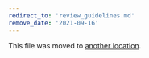 ```yaml
---
redirect_to: 'review_guidelines.md'
remove_date: '2021-09-16'
---
```


This file was moved to [another location](review_guidelines.md).

<!-- This redirect file can be deleted after <2021-09-16>. -->
<!-- Before deletion, see: https://docs.gitlab.com/ee/development/documentation/#move-or-rename-a-page -->
